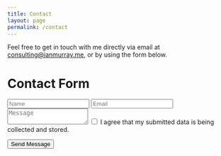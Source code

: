 ```yaml
---
title: Contact
layout: page
permalink: /contact
---
```


Feel free to get in touch with me directly via email at [consulting@ianmurray.me](mailto:consulting@ianmurray.me), or by using the form below.


# Contact Form

<form id="contact_form" action="https://formspree.io/f/xqkggrwz" method="POST">
  <input type="text" name="Name" placeholder="Name" required />
  <input type="email" name="email" placeholder="Email" required />
  <textarea id="message" name="message" placeholder="Message"></textarea>

  <label for="aggrement">
  <input type="checkbox" name="agreement" id="aggrement" required />
        I agree that my submitted data is being collected and
        stored.</label>

  <button type="submit" class="btn btn-primary btn-zoom" id="contact-form-button">Send Message</button>
</form>

